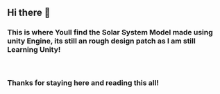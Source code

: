 ## Hi there 👋 

<h3><p> This is where Youll find the Solar System Model made using unity Engine, its still an rough design patch as I am still Learning Unity!</p></h3>
<br><h3><b>Thanks for staying here and reading this all!</b></h3> 
<!--
**Ojas190/Ojas190** is a ✨ _special_ ✨ repository because its `README.md` (this file) appears on your GitHub profile.

Here are some ideas to get you started:

- 🔭 I’m currently working on ...
- 🌱 I’m currently learning ...
- 👯 I’m looking to collaborate on ...
- 🤔 I’m looking for help with ...
- 💬 Ask me about ...
- 📫 How to reach me: ...
- 😄 Pronouns: ...
- ⚡ Fun fact: ...
-->

